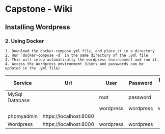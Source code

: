 # Capstone - Wiki 

## Installing Wordpress
###
### 2. Using Docker
    1. Download the docker-compose.yml file, and place it in a directory
    2. Run `docker-compose -d` in the same directory of the .yml file
    3. This will setup automatically the wordpress environment and run it.
    4. Access the Wordpress environment (Users and passwords can be updated in the .yml file)
|Service|Url|User|Password|Database Name|
|-------|-------|-----|-----|-----|
|MySql Database||root|password||
|||wordpress|wordpress|wordpress|
|phpmyadmin|https://localhost:8080||||
|Wordpress|https://localhost:8000|wordpress|wordpress||


       
